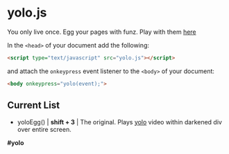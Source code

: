 yolo.js
=======

You only live once. Egg your pages with funz. Play with them [here](http://www.mapsam.com/mugs/yolo/)

In the `<head>` of your document add the following:
```html
<script type="text/javascript" src="yolo.js"></script>
```
and attach the `onkeypress` event listener to the `<body>` of your document:
```html
<body onkeypress="yolo(event);">
```

Current List
------------
* yoloEgg() | **shift + 3** | The original. Plays [yolo](www.youtube.com/embed/z5Otla5157c) video within darkened div over entire screen.

**#yolo**

